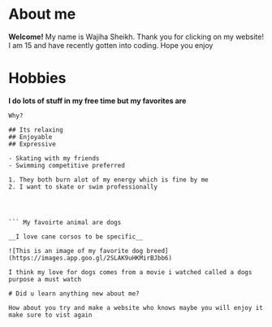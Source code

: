# About me

**Welcome!**
My name is Wajiha Sheikh. Thank you for clicking on my website! I am 15 and have recently gotten into coding. Hope you enjoy
# Hobbies

**I do lots of stuff in my free time but my favorites are**

``` Painting
Why? 

## Its relaxing
## Enjoyable 
## Expressive 

- Skating with my friends 
- Swimming competitive preferred 

1. They both burn alot of my energy which is fine by me 
2. I want to skate or swim professionally




``` My favoirte animal are dogs

__I love cane corsos to be specific__ 

![This is an image of my favorite dog breed](https://images.app.goo.gl/2SLAK9uHKMirBJbb6) 

I think my love for dogs comes from a movie i watched called a dogs purpose a must watch

# Did u learn anything new about me? 

How about you try and make a website who knows maybe you will enjoy it make sure to vist again
